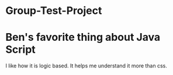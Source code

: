 # Group-Test-Project

# Ben's favorite thing about Java Script 
I like how it is logic based. It helps me understand it more than css.